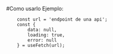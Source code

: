#Como usarlo
Ejemplo:
``` 
    const url = 'endpoint de una api';
    const {
        data: null,
        loading: true,
        error: null
    } = useFetch(url);


```